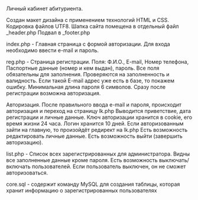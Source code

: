 Личный кабинет абитуриента.

Создан макет дизайна с применением технологий HTML и CSS.
Кодировка файлов UTF8.
Шапка сайта помещена в отдельный файл _header.php
Подвал в _footer.php

index.php - Главная страница с формой авторизации.
Для входа необходимо ввести e-mail и пароль.

reg.php - Страница регистрации.
Поля: Ф.И.О., E-mail, Номер телефона, Паспортные данные (номер и кем выдан), пароль.
Все поля обязательны для заполнения. Проверяются на заполненность и валидность.
Если такой E-mail адрес уже есть в базе, то покажем ошибку.
Минимальная длина пароля 6 символов.
Сразу после регистрации возможна авторизация.

Авторизация.
После правильного ввода e-mail и пароля, происходит авторизация и переход на страницу lk.php
Выводится приветствие, дата регистрации и личные данные.
Ключ авторизации хранится в cookie, его время жизни 24 часа. Логин хранится 10 дней.
Если авторизованным зайти на главную, то произойдёт редирект на lk.php
Есть возможность редактировать личные данные.
Есть возможность выйти (завершить авторизацию).

list.php - Список всех зарегистрированных для администратора.
Видны все заполненные данные кроме пароля.
Есть возможность выключать/включать пользователей.
Если пользователь выключен, он не сможет авторизоваться.

core.sql - содержит команду MySQL для создания таблицы, которая
хранит информацию о зарегистрированных пользователях


